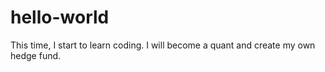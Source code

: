 # hello-world
This time, I start to learn coding.
I will become a quant and create my own hedge fund.
